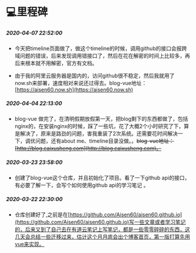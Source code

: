 # 💻里程碑

##### 2020-04-07 22:52:00

- 今天把timeline页面做了，做这个timeline的时候，调用github的接口会报跨域问题的错误，后来发现调用错接口了，然后在花在解密的时间上比较多，再后来根本就不用解密，官方有文档。

- 由于我的阿里云服务器是国内的，访问github很不稳定，然后我就用了now.sh来部署，速度相对来说还过得去。blog-vue地址：[https://aisen60.now.sh](https://aisen60.now.sh)

##### 2020-04-04 22:13:00

- blog-vue 做完了，在清明假期放假第一天，把blog剩下的东西都做了，包括nginx的，在安装nginx的时候，踩了一些坑，花了大概2个小时研究了下，算是解决了，原来是路劲的问题，害我重装了2次系统。还需要花时间解决一下，调优问题，还有about me、timeline目录没做。。~~blog-vue地址：[http://blog.caixusheng.com](http://blog.caixusheng.com)。~~

##### 2020-03-23 23:58:00

- 创建了blog-vue这个仓库，并且初始化了项目。看了一下github api的接口，有必要了解一下，会写个如何使用github api的学习笔记 。

##### 2020-03-22 22:30:00

- 仓库创建好了,之前是在[https://github.com/Aisen60/aisen60.github.io](https://github.com/Aisen60/aisen60.github.io)写一些文章或者学习笔记的，后来又到了自己去在有道云笔记上写笔记，都是一些零零碎碎的东西，这几天会总结一些迁移过来，估计这个月月底会出个博客首页，第一版打算先用vue来实现。